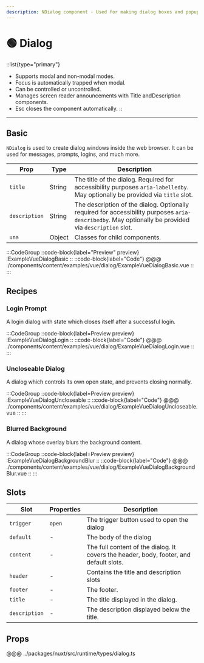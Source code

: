 ```yaml
---
description: NDialog component - Used for making dialog boxes and popup screens
---
```


# 🟢 Dialog

::list{type="primary"}
- Supports modal and non-modal modes.
- Focus is automatically trapped when modal.
- Can be controlled or uncontrolled.
- Manages screen reader announcements with Title andDescription components.
- Esc closes the component automatically.
::

---

## Basic

`NDialog` is used to create dialog windows inside the web browser. It can be used for messages, prompts, logins, and much more.

| Prop          | Type   | Description                                                                                                                                          |
| ------------- | ------ | ---------------------------------------------------------------------------------------------------------------------------------------------------- |
| `title`       | String | The title of the dialog. Required for accessibility purposes `aria-labelledby`. May optionally be provided via `title` slot.                         |
| `description` | String | The description of the dialog. Optionally required for accessibility purposes `aria-describedby`. May optionally be provided via `description` slot. |
| `una`         | Object | Classes for child components.                                                                                                                        |

:::CodeGroup
::code-block{label="Preview" preview}
  :ExampleVueDialogBasic
::
::code-block{label="Code"}
@@@ ./components/content/examples/vue/dialog/ExampleVueDialogBasic.vue
::
:::

## Recipes

### Login Prompt

A login dialog with state which closes itself after a successful login.

:::CodeGroup
::code-block{label=Preview preview}
  :ExampleVueDialogLogin
::
::code-block{label="Code"}
@@@ ./components/content/examples/vue/dialog/ExampleVueDialogLogin.vue
::
:::

### Uncloseable Dialog

A dialog which controls its own open state, and prevents closing normally.

:::CodeGroup
::code-block{label=Preview preview}
  :ExampleVueDialogUncloseable
::
::code-block{label="Code"}
@@@ ./components/content/examples/vue/dialog/ExampleVueDialogUncloseable.vue
::
:::

### Blurred Background

A dialog whose overlay blurs the background content.

:::CodeGroup
::code-block{label=Preview preview}
  :ExampleVueDialogBackgroundBlur
::
::code-block{label="Code"}
@@@ ./components/content/examples/vue/dialog/ExampleVueDialogBackgroundBlur.vue
::
:::

## Slots

| Slot          | Properties | Description                                                                            |
| ------------- | ---------- | -------------------------------------------------------------------------------------- |
| `trigger`     | `open`     | The trigger button used to open the dialog                                             |
| `default`     | -          | The body of the dialog                                                                 |
| `content`     | -          | The full content of the dialog. It covers the header, body, footer, and default slots. |
| `header`      | -          | Contains the title and description slots                                               |
| `footer`      | -          | The footer.                                                                            |
| `title`       | -          | The title displayed in the dialog.                                                     |
| `description` | -          | The description displayed below the title.                                             |

## Props

@@@ ../packages/nuxt/src/runtime/types/dialog.ts

